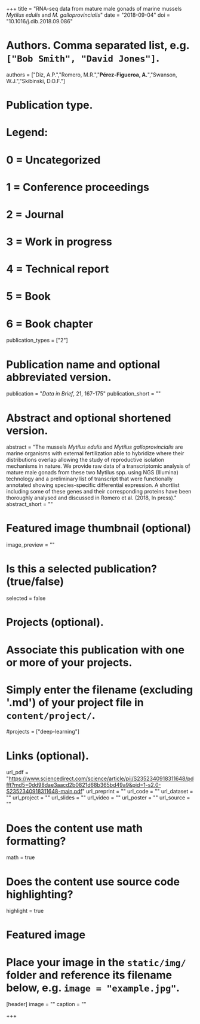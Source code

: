 +++
title = "RNA-seq data from mature male gonads of marine mussels *Mytilus edulis* and *M. galloprovincialis*"
date = "2018-09-04"
doi = "10.1016/j.dib.2018.09.086"

# Authors. Comma separated list, e.g. `["Bob Smith", "David Jones"]`.
authors = ["Diz, A.P.","Romero, M.R.","**Pérez-Figueroa, A.**","Swanson, W.J.","Skibinski, D.O.F."]

# Publication type.
# Legend:
# 0 = Uncategorized
# 1 = Conference proceedings
# 2 = Journal
# 3 = Work in progress
# 4 = Technical report
# 5 = Book
# 6 = Book chapter
publication_types = ["2"]

# Publication name and optional abbreviated version.
publication = "*Data in Brief*, 21, 167-175"
publication_short = ""

# Abstract and optional shortened version.
abstract = "The mussels *Mytilus edulis* and *Mytilus galloprovincialis* are marine organisms with external fertilization able to hybridize where their distributions overlap allowing the study of reproductive isolation mechanisms in nature. We provide raw data of a transcriptomic analysis of mature male gonads from these two Mytilus spp. using NGS (Illumina) technology and a preliminary list of transcript that were functionally annotated showing species-specific differential expression. A shortlist including some of these genes and their corresponding proteins have been thoroughly analysed and discussed in Romero et al. (2018, In press)."
abstract_short = ""

# Featured image thumbnail (optional)
image_preview = ""

# Is this a selected publication? (true/false)
selected = false

# Projects (optional).
#   Associate this publication with one or more of your projects.
#   Simply enter the filename (excluding '.md') of your project file in `content/project/`.
#projects = ["deep-learning"]

# Links (optional).
url_pdf = "https://www.sciencedirect.com/science/article/pii/S2352340918311648/pdfft?md5=0dd98dae3aacd2b0821d68b365bd49a9&pid=1-s2.0-S2352340918311648-main.pdf"
url_preprint = ""
url_code = ""
url_dataset = ""
url_project = ""
url_slides = ""
url_video = ""
url_poster = ""
url_source = ""

# Does the content use math formatting?
math = true

# Does the content use source code highlighting?
highlight = true

# Featured image
# Place your image in the `static/img/` folder and reference its filename below, e.g. `image = "example.jpg"`.
[header]
image = ""
caption = ""

+++


